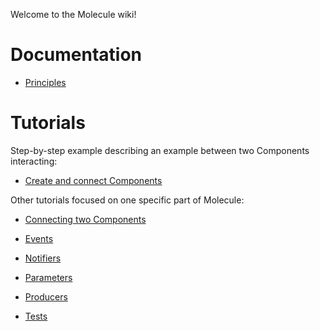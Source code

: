 Welcome to the Molecule wiki!

# Documentation
- [Principles](https://github.com/OpenSmock/Molecule/blob/main/documentation/Principles.md)

# Tutorials
Step-by-step example describing an example between two Components interacting:

- [Create and connect Components](https://github.com/OpenSmock/Molecule/blob/main/documentation/Create%20and%20connect%20Components.md)

Other tutorials focused on one specific part of Molecule:

- [Connecting two Components](https://github.com/OpenSmock/Molecule/blob/main/documentation/Connecting%20two%20Components.md)

- [Events](https://github.com/OpenSmock/Molecule/blob/main/documentation/Events.md)

- [Notifiers](https://github.com/OpenSmock/Molecule/blob/main/documentation/Notifiers.md)

- [Parameters](https://github.com/OpenSmock/Molecule/blob/main/documentation/Parameters.md)

- [Producers](https://github.com/OpenSmock/Molecule/blob/main/documentation/Producers.md)

- [Tests](https://github.com/OpenSmock/Molecule/blob/main/documentation/Tests.md)
